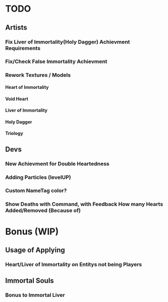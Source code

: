 # TODO
## Artists
### Fix Liver of Immortality(Holy Dagger) Achievment Requirements
### Fix/Check False Immortality Achievment
### Rework Textures / Models
#### Heart of Immortality
#### Void Heart
#### Liver of Immortality
#### Holy Dagger
#### Triology
## Devs
### New Achievment for Double Heartedness
### Adding Particles (levelUP)
### Custom NameTag color?
### Show Deaths with Command, with Feedback How many Hearts Added/Removed (Because of)
# Bonus (WIP)
## Usage of Applying
### Heart/Liver of Immortality on Entitys not being Players
## Immortal Souls
### Bonus to Immortal Liver